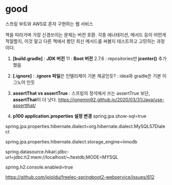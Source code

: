 # good
스프링 부트와 AWS로 혼자 구현하는 웹 서비스

책을 따라가며 가장 신경쓰이는 문제는 버전 호환.
각종 애너테이션, 메서드 등이 어떤게 적절할지, 이것 말고 다른 책에서 봤던 최신 메서드를 써볼지 
테스트하고 고민하는 과정이다.


1. **[build.gradle]**
: **JDK 버전** 11 
: **Boot 버전** 2.7.6
: repositories만 **jcenter()** 추가했음


2. **[.ignore]**
: **.ignore 파일**은 인텔리제이 기본 제공인듯?
: idea와 gradle은 기본 이그노어 인듯



3. **assertThat vs assertTrue**
: 스프링의 정석에서 쓰는 assertTrue 보단, **assertThat**이 더 낫다.
 https://jongmin92.github.io/2020/03/31/Java/use-assertthat/
 
 
 4. **p100 application.properties 설정 변경**
spring.jpa.show-sql=true

spring.jpa.properties.hibernate.dialect=org.hibernate.dialect.MySQL57Dialect

spring.jpa.properties.hibernate.dialect.storage_engine=innodb

spring.datasource.hikari.jdbc-url=jdbc:h2:mem://localhost/~/testdb;MODE=MYSQL

spring.h2.console.enabled=true

https://github.com/jojoldu/freelec-springboot2-webservice/issues/612


